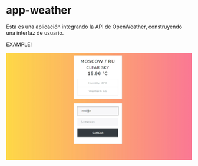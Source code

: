 # app-weather
Esta es una aplicación integrando la API de OpenWeather, construyendo una interfaz de usuario.

EXAMPLE!

 ![alt text](https://github.com/DiegoAlvarezH/app-weather/blob/master/media/app-weather.png)
